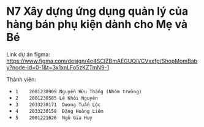 # N7 Xây dựng ứng dụng quản lý của hàng bán phụ kiện dành cho Mẹ và Bé

Link dự án figma: https://www.figma.com/design/4e4SCIZBmAEGUQiVCVxxfp/ShopMomBaby?node-id=0-1&t=3x1xnLFo5zKZTmN9-1

Thành viên:
- `1	2001230909 Nguyễn Hữu Thắng (Nhóm trưởng)`
- `2	2001230585 Lê Khôi Nguyên`
- `3	2033230171	Dương Tuấn Lộc`
- `4	2033230158	Đặng Hoàng Liêm`
- `5	2001221626	Ngô Gia Huy`

